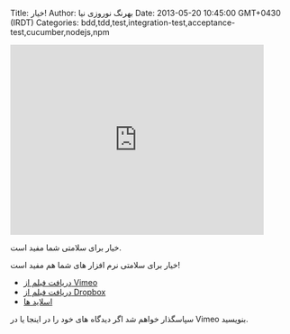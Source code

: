 Title: خیار!
Author: بهرنگ نوروزی نیا
Date: 2013-05-20 10:45:00 GMT+0430 (IRDT)
Categories: bdd,tdd,test,integration-test,acceptance-test,cucumber,nodejs,npm

<iframe src="http://player.vimeo.com/video/62321826" width="450" height="338" frameborder="0" webkitAllowFullScreen mozallowfullscreen allowFullScreen></iframe>

خیار برای سلامتی شما مفید است.

خیار برای سلامتی نرم افزار های شما هم مفید است!

* [دریافت فیلم از Vimeo](https://vimeo.com/behrang/cucumber)
* [دریافت فیلم از Dropbox](https://www.dropbox.com/s/cmiv0jw35pina2a/cucumber.mov)
* [اسلاید ها](http://behrang.github.io/presentations/cucumber/2013-03-12/)

سپاسگذار خواهم شد اگر دیدگاه های خود را در اینجا یا در Vimeo بنویسید.
